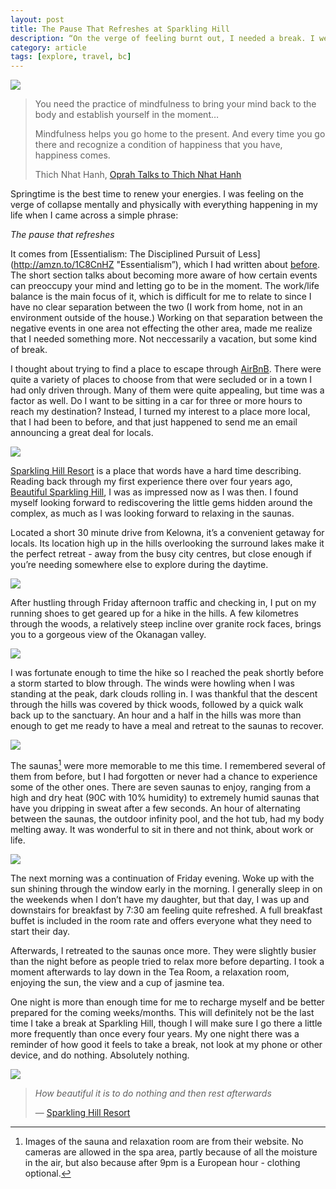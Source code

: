 ```yaml
---
layout: post
title: The Pause That Refreshes at Sparkling Hill
description: “On the verge of feeling burnt out, I needed a break. I went to the one place I knew I was guaranteed to feel refreshed after a visit - Sparkling Hill.”
category: article    
tags: [explore, travel, bc]
---
```


![](http://www.foursides.ca/images/SparklingHill3.jpg)

> You need the practice of mindfulness to bring your mind back to the body and establish yourself in the moment…
> 
> Mindfulness helps you go home to the present. And every time you go there and recognize a condition of happiness that you have, happiness comes.
>  
> Thich Nhat Hanh, [Oprah Talks to Thich Nhat Hanh](http://www.oprah.com/spirit/Oprah-Talks-to-Thich-Nhat-Hanh#ixzz3XoKWrycc "Oprah Talks to Thich Nhat Hanh")

Springtime is the best time to renew your energies. I was feeling on the verge of collapse mentally and physically with everything happening in my life when I came across a simple phrase:

*The pause that refreshes*

It comes from [Essentialism: The Disciplined Pursuit of Less](http://amzn.to/1C8CnHZ "Essentialism”), which I had written about [before](http://www.foursides.ca/Year-Of-Essentialism "Year of Essentialism"). The short section talks about becoming more aware of how certain events can preoccupy your mind and letting go to be in the moment. The work/life balance is the main focus of it, which is difficult for me to relate to since I have no clear separation between the two (I work from home, not in an environment outside of the house.) Working on that separation between the negative events in one area not effecting the other area, made me realize that I needed something more. Not neccessarily a vacation, but some kind of break. 

I thought about trying to find a place to escape through [AirBnB](https://www.airbnb.com/?af=1666784 "AirBnB"). There were quite a variety of places to choose from that were secluded or in a town I had only driven through. Many of them were quite appealing, but time was a factor as well. Do I want to be sitting in a car for three or more hours to reach my destination? Instead, I turned my interest to a place more local, that I had been to before, and that just happened to send me an email announcing a great deal for locals. 

![](http://www.foursides.ca/images/SparklingHill1.jpg)

[Sparkling Hill Resort](http://www.sparklinghill.com "Sparkling Hill") is a place that words have a hard time describing. Reading back through my first experience there over four years ago, [Beautiful Sparkling Hill](http://www.foursides.ca/Beautiful-Sparkling-Hill-Resort-in-Vernon-British-Columbia/ "Beautiful Sparkling HIll"), I was as impressed now as I was then. I found myself looking forward to rediscovering the little gems hidden around the complex, as much as I was looking forward to relaxing in the saunas. 

Located a short 30 minute drive from Kelowna, it’s a convenient getaway for locals. Its location high up in the hills overlooking the surround lakes make it the perfect retreat - away from the busy city centres, but close enough if you’re needing somewhere else to explore during the daytime. 

![](http://www.foursides.ca/images/SparklingHill7.jpg)

After hustling through Friday afternoon traffic and checking in, I put on my running shoes to get geared up for a hike in the hills. A few kilometres through the woods, a relatively steep incline over granite rock faces, brings you to a gorgeous view of the Okanagan valley. 

![](http://www.foursides.ca/images/SparklingHill4.jpg)

I was fortunate enough to time the hike so I reached the peak shortly before a storm started to blow through. The winds were howling when I was standing at the peak, dark clouds rolling in. I was thankful that the descent through the hills was covered by thick woods, followed by a quick walk back up to the sanctuary. An hour and a half in the hills was more than enough to get me ready to have a meal and retreat to the saunas to recover. 

![](http://www.foursides.ca/images/SparklingHill8.jpg)

The saunas[^1] were more memorable to me this time. I remembered several of them from before, but I had forgotten or never had a chance to experience some of the other ones. There are seven saunas to enjoy, ranging from a high and dry heat (90C with 10% humidity) to extremely humid saunas that have you dripping in sweat after a few seconds. An hour of alternating between the saunas, the outdoor infinity pool, and the hot tub, had my body melting away. It was wonderful to sit in there and not think, about work or life.

![](http://www.foursides.ca/images/SparklingHill5.jpg)

The next morning was a continuation of Friday evening. Woke up with the sun shining through the window early in the morning. I generally sleep in on the weekends when I don’t have my daughter, but that day, I was up and downstairs for breakfast by 7:30 am feeling quite refreshed. A full breakfast buffet is included in the room rate and offers everyone what they need to start their day. 

Afterwards, I retreated to the saunas once more. They were slightly busier than the night before as people tried to relax more before departing. I took a moment afterwards to lay down in the Tea Room, a relaxation room, enjoying the sun, the view and a cup of jasmine tea.

One night is more than enough time for me to recharge myself and be better prepared for the coming weeks/months. This will definitely not be the last time I take a break at Sparkling Hill, though I will make sure I go there a little more frequently than once every four years. My one night there was a reminder of how good it feels to take a break, not look at my phone or other device, and do nothing. Absolutely nothing.

![](http://www.foursides.ca/images/SparklingHill9.jpg)

> *How beautiful it is to do nothing and then rest afterwards*
>  
>  — [Sparkling Hill Resort](http://www.sparklinghill.com "Sparkling Hill Resort")

[^1]: Images of the sauna and relaxation room are from their website. No cameras are allowed in the spa area, partly because of all the moisture in the air, but also because after 9pm is a European hour - clothing optional.

